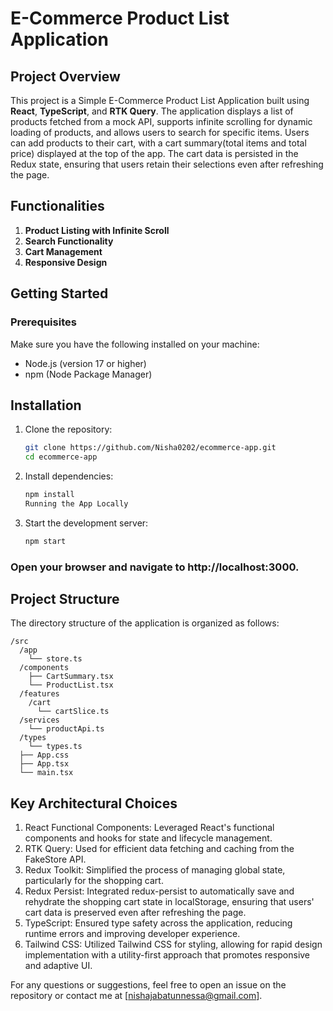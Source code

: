 # E-Commerce Product List Application

## Project Overview
This project is a Simple E-Commerce Product List Application built using **React**, **TypeScript**, and **RTK Query**. The application displays a list of products fetched from a mock API, supports infinite scrolling for dynamic loading of products, and allows users to search for specific items. Users can add products to their cart, with a cart summary(total items and total price) displayed at the top of the app. The cart data is persisted in the Redux state, ensuring that users retain their selections even after refreshing the page.

## Functionalities 
1. **Product Listing with Infinite Scroll**
2. **Search Functionality**
3. **Cart Management**
4. **Responsive Design**
 

## Getting Started

### Prerequisites
Make sure you have the following installed on your machine:
- Node.js (version 17 or higher)
- npm (Node Package Manager)

## Installation

1. Clone the repository:
   ```bash
   git clone https://github.com/Nisha0202/ecommerce-app.git
   cd ecommerce-app
   ```

2. Install dependencies:
   ```bash
   npm install
   Running the App Locally
   ```


3. Start the development server:
   ```bash
   npm start
   ```

### Open your browser and navigate to http://localhost:3000.

## Project Structure

The directory structure of the application is organized as follows:
```
/src
  /app
    └── store.ts
  /components
    ├── CartSummary.tsx
    └── ProductList.tsx
  /features
    /cart
      └── cartSlice.ts
  /services
    └── productApi.ts
  /types
    └── types.ts
  ├── App.css
  ├── App.tsx
  └── main.tsx
```

## Key Architectural Choices

1. React Functional Components:
Leveraged React's functional components and hooks for state and lifecycle management.
2. RTK Query:
Used for efficient data fetching and caching from the FakeStore API.
3. Redux Toolkit:
Simplified the process of managing global state, particularly for the shopping cart.
4. Redux Persist:
Integrated redux-persist to automatically save and rehydrate the shopping cart state in localStorage, ensuring that users' cart data is preserved even after refreshing the page.
5. TypeScript:
Ensured type safety across the application, reducing runtime errors and improving developer experience.
6. Tailwind CSS:
Utilized Tailwind CSS for styling, allowing for rapid design implementation with a utility-first approach that promotes responsive and adaptive UI.



For any questions or suggestions, feel free to open an issue on the repository or contact me at [nishajabatunnessa@gmail.com].